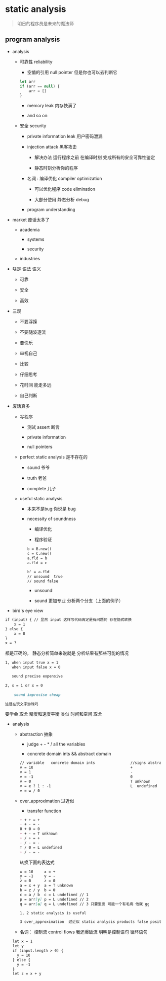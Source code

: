# static analysis


> 明日的程序员是未来的魔法师


## program analysis


- analysis

    - 可靠性 reliability
    
        - 空值的引用 null pointer  但是你也可以去判断它
        ```JavaScript
        let arr
        if (arr == null) {
            arr = []
        }
         ```
         
        - memory leak  内存快满了
        
        - and so on
        
    - 安全 security
    
        - private information leak 用户密码泄漏
        
        - injection attack 黑客攻击
        
            - 解决办法 运行程序之前 在编译时刻 完成所有的安全可靠性鉴定
            
            - 静态时刻分析你的程序
            
        - 名词 : 编译优化 compiler optimization
           
            - 可以优化程序 code elimination
            
            - 大部分使用 静态分析  debug
            
        - program understanding


- market 废话太多了

    - academia
    
        - systems
        
        - security
        
    - industries
    
    
- 啥是 语法 语义

    - 可靠
    
    - 安全
    
    - 高效
    

- 三观

    - 不要浮躁
    
    - 不要随波逐流
    
    - 要快乐
    
    - 审视自己
    
    - 比较
    
    - 仔细思考
    
    - 花时间 能走多远
    
    - 自己判断
    
    
- 废话真多

    - 写程序
    
        - 测试 assert 断言
        
        - private information
        
        - null  pointers
        
    - perfect static analysis 是不存在的
    
        - sound     爷爷
        
        - truth     老爸
        
        - complete  儿子
        
    - useful static analysis
    
        - 本来不是bug 你说是 bug 
        
        - necessity of soundness
        
            - 编译优化
            
            - 程序验证
            
            ```markdown
            b = B.new()
            c = C.new()
            a.fld = b
            a.fld = c
            
            b' = a.fld
            // unsound  true
            // sound false
            ```
            - unsound  
            
            - sound 更加专业 分析两个分支（上面的例子）
            
- bird's eye view

```markdown
if (input) { // 显然 input 这样写代码肯定是有问题的 存在隐式转换
    x = 1
} else {
    x = 0
}
x = ?
 ```   
 都是正确的， 静态分析简单来说就是 分析结果有那些可能的情况
 
```markdown
1, when input true x = 1
   when input false x = 0
   
   sound precise expensive
   
2, x = 1 or x = 0
    
    sound imprecise cheap
    
这是在玩文字游戏吗
```  
 
要学会 取舍 精度和速度平衡   类似 时间和空间 取舍
          
 
- analysis

    - abstraction 抽象
    
        - judge + - * / all the variables
        
        - concrete domain ints  &&  abstract domain
        ```markdown
        // variable   concrete domain ints                //signs abstract domain
        v = 10                                            +
        v = 1                                             -
        v = -1                                            0
        v = 0                                             T unknown
        v = e ? 1 : -1                                    L  undefined
        v = w / 0
        ```
    
    - over_approximation  过近似
        
        - transfer function
        
        ```markdown 
        + + + = +
        - + - = -
        0 + 0 = 0
        + + - = T unknown
        + / + = +
        - / - = -
        T / 0 = L undefined
        + / - = -
        ```
        
        转换下面的表达式
        ```markdown
        x = 10     x = +
        y = -1     y = -
        z = 0      z = 0
        a = x + y  a = T unknown
        b = z / y  b = 0
        c = a / b  c = L undefined // 1
        p = arr[y] p = L undefined // 2
        q = arr[a] q = L undefined // 3 只要里面 可能一个有毛病 他就 gg
        
        1, 2 static analysis is useful
        
        3 over_approximation  过近似 static analysis products false positives
        ```
        
    - 名词： 控制流  control flows  我还爆破流 明明是控制语句 循环语句
    ```markdown
    let x = 1
    let y 
    if (input.length > 0) {
      y = 10
    } else {
      y = -1
    }
    let z = x + y
    ```   